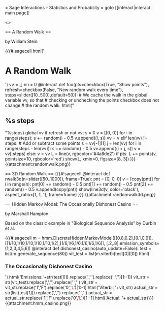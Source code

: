 = Sage Interactions - Statistics and Probability =
goto [[interact|interact main page]]


<<TableOfContents>>

== A Random Walk ==

by William Stein

{{{#!sagecell
html('<h1>A Random Walk</h1>')
vv = []
nn = 0
@interact
def foo(pts=checkbox(True, "Show points"), 
        refresh=checkbox(False, "New random walk every time"),
        steps=slider([10..500],default=50)):
    # We cache the walk in the global variable vv, so that
    # checking or unchecking the points checkbox does not change
    # the random walk.
    html("<h2>%s steps</h2>"%steps)
    global vv
    if refresh or not vv:
        s = 0
        v = [(0, 0)]
        for i in range(steps): 
             s += random() - 0.5
             v.append((i, s)) 
        vv = v
    elif len(vv) != steps:
        # Add or subtract some points
        s = vv[-1][1]
        j = len(vv)
        for i in range(steps - len(vv)):
            s += random() - 0.5
            vv.append((i + j, s))
        v = vv[:steps]
    else:
        v = vv
    L = line(v, rgbcolor='#4a8de2')
    if pts:
        L += points(v, pointsize=10, rgbcolor='red')
    show(L, xmin=0, figsize=[8, 3])
}}}
{{attachment:randomwalk.png}}

== 3D Random Walk ==
{{{#!sagecell
@interact
def rwalk3d(n=slider([50..1000]), frame=True):
    pnt = [0, 0, 0]
    v = [copy(pnt)]
    for i in range(n):
        pnt[0] += random() - 0.5
        pnt[1] += random() - 0.5
        pnt[2] += random() - 0.5
        v.append(copy(pnt))
    show(line3d(v, color='black'), aspect_ratio=[1, 1, 1], frame=frame)
}}}
{{attachment:randomwalk3d.png}}


== Hidden Markov Model: The Occasionally Dishonest Casino ==

by Marshall Hampton

Based on the classic example in "Biological Sequence Analysis" by Durbin et al.

{{{#!sagecell
m = hmm.DiscreteHiddenMarkovModel([[0.8,0.2],[0.1,0.9]], [[1/10,1/10,1/10,1/10,1/10,1/2],[1/6,1/6,1/6,1/6,1/6,1/6]], [.2,.8],emission_symbols=[1,2,3,4,5,6])
@interact
def dishonest_casino(auto_update=False):
    test = list(m.generate_sequence(80))
    vit_test = list(m.viterbi(test[0])[0])
    html('<h3>The Occasionally Dishonest Casino</h3>')
    html('Emissions:'+str(test[0]).replace(',','').replace(' ','')[1:-1])
    vit_str = str(vit_test).replace(',','').replace(' ','')
    vit_str = vit_str.replace('1','F').replace('0','<font color="#FF0000">L</font>')[1:-1]
    html('Viterbi:  '+vit_str)
    actual_str = str(list(test[1])).replace(',','').replace(' ','')
    actual_str = actual_str.replace('1','F').replace('0','<font color="#FF0000">L</font>')[1:-1]
    html('Actual:   '+ actual_str)}}} 
{{attachment:hmm_casino.png}}
